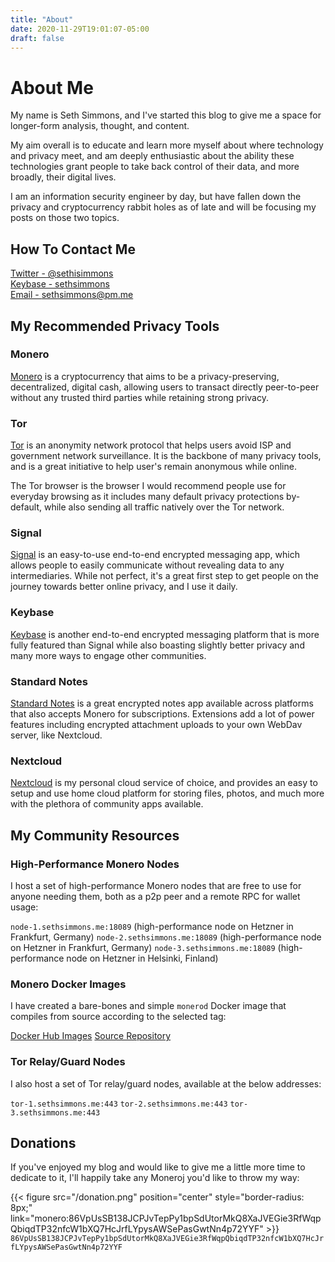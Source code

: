 ```yaml
---
title: "About"
date: 2020-11-29T19:01:07-05:00
draft: false
---
```


# About Me  

My name is Seth Simmons, and I've started this blog to give me a space for longer-form analysis, thought, and content.

My aim overall is to educate and learn more myself about where technology and privacy meet, and am deeply enthusiastic 
about the ability these technologies grant people to take back control of their data, and more broadly, their digital 
lives.

I am an information security engineer by day, but have fallen down the privacy and cryptocurrency rabbit holes as of 
late and will be focusing my posts on those two topics.

## How To Contact Me  

[Twitter - @sethisimmons](https://twitter.com/sethisimmons)  
[Keybase - sethsimmons](https://keybase.io/sethsimmons)  
[Email - sethsimmons@pm.me](mailto:sethsimmons@pm.me)  

## My Recommended Privacy Tools

### Monero  

[Monero](https://www.getmonero.org/) is a cryptocurrency that aims to be a privacy-preserving, decentralized, digital cash,
 allowing users to transact directly peer-to-peer without any trusted third parties while retaining strong privacy.
 
### Tor  

[Tor](https://www.torproject.org/) is an anonymity network protocol that helps users avoid ISP and government network 
surveillance. It is the backbone of many privacy tools, and is a great initiative to help user's remain anonymous while 
online. 

The Tor browser is the browser I would recommend people use for everyday browsing as it includes many default privacy protections by-default, while also sending all traffic natively over the Tor network.

### Signal  

[Signal](https://www.signal.org/) is an easy-to-use end-to-end encrypted messaging app, which allows people to easily 
communicate without revealing data to any intermediaries. While not perfect, it's a great first step to get people on 
the journey towards better online privacy, and I use it daily.

### Keybase  

[Keybase](https://keybase.io/) is another end-to-end encrypted messaging platform that is more fully featured than 
Signal while also boasting slightly better privacy and many more ways to engage other communities.

### Standard Notes

[Standard Notes](https://standardnotes.org/) is a great encrypted notes app available across platforms that also accepts Monero for subscriptions. Extensions add a lot of power features including encrypted attachment uploads to your own WebDav server, like Nextcloud.

### Nextcloud

[Nextcloud](https://nextcloud.com/athome/) is my personal cloud service of choice, and provides an easy to setup and use home cloud platform for storing files, photos, and much more with the plethora of community apps available.

## My Community Resources

### High-Performance Monero Nodes

I host a set of high-performance Monero nodes that are free to use for anyone needing them, both as a p2p peer and a remote RPC for wallet usage:

`node-1.sethsimmons.me:18089` (high-performance node on Hetzner in Frankfurt, Germany)
`node-2.sethsimmons.me:18089` (high-performance node on Hetzner in Frankfurt, Germany)
`node-3.sethsimmons.me:18089` (high-performance node on Hetzner in Helsinki, Finland)

### Monero Docker Images

I have created a bare-bones and simple `monerod` Docker image that compiles from source according to the selected tag:

[Docker Hub Images](https://hub.docker.com/r/sethsimmons/simple-monerod)
[Source Repository](https://github.com/sethsimmons/simple-monerod-docker)

### Tor Relay/Guard Nodes

I also host a set of Tor relay/guard nodes, available at the below addresses:

`tor-1.sethsimmons.me:443`
`tor-2.sethsimmons.me:443`
`tor-3.sethsimmons.me:443`

## Donations

If you've enjoyed my blog and would like to give me a little more time to dedicate to it, I'll happily take any Moneroj you'd like to throw my way:

{{< figure src="/donation.png" position="center" style="border-radius: 8px;" link="monero:86VpUsSB138JCPJvTepPy1bpSdUtorMkQ8XaJVEGie3RfWqpQbiqdTP32nfcW1bXQ7HcJrfLYpysAWSePasGwtNn4p72YYF" >}}
`86VpUsSB138JCPJvTepPy1bpSdUtorMkQ8XaJVEGie3RfWqpQbiqdTP32nfcW1bXQ7HcJrfLYpysAWSePasGwtNn4p72YYF`